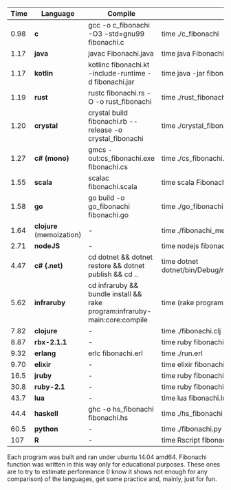 Time  | Language     | Compile                                      | Run |
|---|---|---|---|
0.98 | **c**        | gcc -o c_fibonachi -O3 -std=gnu99 fibonachi.c             | time ./c_fibonachi |
1.17 | **java**     | javac Fibonachi.java                                      | time java Fibonachi |
1.17 | **kotlin**     | kotlinc fibonachi.kt -include-runtime -d fibonachi.jar  | time java -jar fibonachi.jar |
1.19 | **rust**     | rustc fibonachi.rs -O -o rust_fibonachi                   | time ./rust_fibonachi |
1.20 | **crystal**  | crystal build fibonachi.rb --release -o crystal_fibonachi | time ./crystal_fibonachi |
1.27 | **c# (mono)** | gmcs -out:cs_fibonachi.exe fibonachi.cs                  | time ./cs_fibonachi.exe |
1.55 | **scala**    | scalac fibonachi.scala                                    | time scala Fibonachi |
1.58 | **go**       | go build -o go_fibonachi fibonachi.go                     | time ./go_fibonachi |
1.64 | **clojure** (memoization)  | -                                           | time ./fibonachi_memoized.clj |
2.71 | **nodeJS**   | -                                                         | time nodejs fibonachi.js |
4.47 | **c# (.net)** | cd dotnet && dotnet restore && dotnet publish && cd ..   | time dotnet dotnet/bin/Debug/netcoreapp1.0/publish/dotnet.dll
5.62  | **infraruby** | cd infraruby && bundle install && rake program:infraruby-main:core:compile | time (rake program:infraruby-main:core:execute) |
7.82 | **clojure**  | -                                                         | time ./fibonachi.clj |
8.87 | **rbx-2.1.1**| -                                                         | time ruby fibonachi.rb |
9.32 | **erlang**   | erlc fibonachi.erl                                        | time ./run.erl |
9.70 | **elixir**   | - | time elixir fibonachi.exs |
16.5 | **jruby**    | -                                                         | time ruby fibonachi.rb |
30.8 | **ruby-2.1** | -                                                         | time ruby fibonachi.rb |
43.7 | **lua**      | -                                                         | time lua fibonachi.lua |
44.4 | **haskell** | ghc -o hs_fibonachi fibonachi.hs                           | time ./hs_fibonachi |
60.5 | **python**   | -                                                         | time ./fibonachi.py |
107 | **R**        | -                                                         | time Rscript fibonachi.R 34

Each program was built and ran under ubuntu 14.04 amd64.
Fibonachi function was written in this way only for educational purposes.
These ones are to try to estimate performance (I know it shows not enough for any comparison) of the languages, get some practice and, mainly, just for fun.
